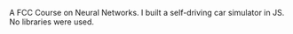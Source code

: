 A FCC Course on Neural Networks. I built a self-driving car simulator in JS. No libraries were used.